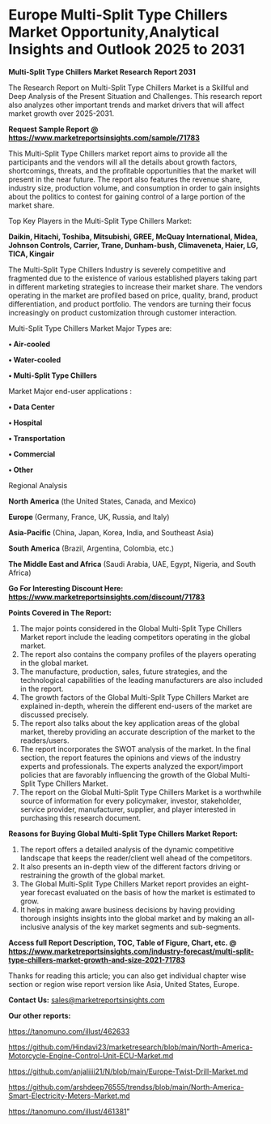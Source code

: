 # Europe Multi-Split Type Chillers Market Opportunity,Analytical Insights and Outlook 2025 to 2031

<strong>Multi-Split Type Chillers Market Research Report 2031</strong>

The Research Report on Multi-Split Type Chillers Market is a Skillful and Deep Analysis of the Present Situation and Challenges. This research report also analyzes other important trends and market drivers that will affect market growth over 2025-2031.

<strong>Request Sample Report @ <a href=https://www.marketreportsinsights.com/sample/71783>https://www.marketreportsinsights.com/sample/71783</a></strong>

This Multi-Split Type Chillers market report aims to provide all the participants and the vendors will all the details about growth factors, shortcomings, threats, and the profitable opportunities that the market will present in the near future. The report also features the revenue share, industry size, production volume, and consumption in order to gain insights about the politics to contest for gaining control of a large portion of the market share.

Top Key Players in the Multi-Split Type Chillers Market:

<strong>Daikin, Hitachi, Toshiba, Mitsubishi, GREE, McQuay International, Midea, Johnson Controls, Carrier, Trane, Dunham-bush, Climaveneta, Haier, LG, TICA, Kingair</strong>

The Multi-Split Type Chillers Industry is severely competitive and fragmented due to the existence of various established players taking part in different marketing strategies to increase their market share. The vendors operating in the market are profiled based on price, quality, brand, product differentiation, and product portfolio. The vendors are turning their focus increasingly on product customization through customer interaction.

Multi-Split Type Chillers Market Major Types are:

<strong>• Air-cooled

• Water-cooled

• Multi-Split Type Chillers</strong>

Market Major end-user applications :

<strong>• Data Center

• Hospital

• Transportation

• Commercial

• Other</strong>

Regional Analysis

</u><strong><b>North America</b></strong> (the United States, Canada, and Mexico)

<strong><b>Europe </b></strong>(Germany, France, UK, Russia, and Italy)

<strong><b>Asia-Pacific</b></strong> (China, Japan, Korea, India, and Southeast Asia)

<strong><b>South America</b></strong> (Brazil, Argentina, Colombia, etc.)

<strong><b>The Middle East and Africa</b></strong> (Saudi Arabia, UAE, Egypt, Nigeria, and South Africa)

<strong>Go For Interesting Discount Here: <a href=https://www.marketreportsinsights.com/discount/71783>https://www.marketreportsinsights.com/discount/71783</a></strong>

<strong>Points Covered in The Report:</strong>
<ol>
  <li>The major points considered in the Global Multi-Split Type Chillers Market report include the leading competitors operating in the global market.</li>
  <li>The report also contains the company profiles of the players operating in the global market.</li>
  <li>The manufacture, production, sales, future strategies, and the technological capabilities of the leading manufacturers are also included in the report.</li>
  <li>The growth factors of the Global Multi-Split Type Chillers Market are explained in-depth, wherein the different end-users of the market are discussed precisely.</li>
  <li>The report also talks about the key application areas of the global market, thereby providing an accurate description of the market to the readers/users.</li>
  <li>The report incorporates the SWOT analysis of the market. In the final section, the report features the opinions and views of the industry experts and professionals. The experts analyzed the export/import policies that are favorably influencing the growth of the Global Multi-Split Type Chillers Market.</li>
  <li>The report on the Global Multi-Split Type Chillers Market is a worthwhile source of information for every policymaker, investor, stakeholder, service provider, manufacturer, supplier, and player interested in purchasing this research document.</li>
</ol>
<strong>Reasons for Buying Global Multi-Split Type Chillers Market Report:</strong>

<ol>
  <li>The report offers a detailed analysis of the dynamic competitive landscape that keeps the reader/client well ahead of the competitors.</li>
  <li>It also presents an in-depth view of the different factors driving or restraining the growth of the global market.</li>
  <li>The Global Multi-Split Type Chillers Market report provides an eight-year forecast evaluated on the basis of how the market is estimated to grow.</li>
  <li>It helps in making aware business decisions by having providing thorough insights insights into the global market and by making an all-inclusive analysis of the key market segments and sub-segments.</li>
</ol>
<strong>Access full Report Description, TOC, Table of Figure, Chart, etc. @ <a href=https://www.marketreportsinsights.com/industry-forecast/multi-split-type-chillers-market-growth-and-size-2021-71783>https://www.marketreportsinsights.com/industry-forecast/multi-split-type-chillers-market-growth-and-size-2021-71783</a></strong>


Thanks for reading this article; you can also get individual chapter wise section or region wise report version like Asia, United States, Europe.

<strong>Contact Us:</strong>
sales@marketreportsinsights.com

<strong>Our other reports:</strong>

<a href=https://tanomuno.com/illust/462633>https://tanomuno.com/illust/462633</a>

<a href=https://github.com/Hindavi23/marketresearch/blob/main/North-America-Motorcycle-Engine-Control-Unit-ECU-Market.md>https://github.com/Hindavi23/marketresearch/blob/main/North-America-Motorcycle-Engine-Control-Unit-ECU-Market.md</a>

<a href=https://github.com/anjaliiii21/N/blob/main/Europe-Twist-Drill-Market.md>https://github.com/anjaliiii21/N/blob/main/Europe-Twist-Drill-Market.md</a>

<a href=https://github.com/arshdeep76555/trendss/blob/main/North-America-Smart-Electricity-Meters-Market.md>https://github.com/arshdeep76555/trendss/blob/main/North-America-Smart-Electricity-Meters-Market.md</a>

<a href=https://tanomuno.com/illust/461381>https://tanomuno.com/illust/461381</a>"
